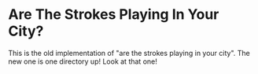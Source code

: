 # Are The Strokes Playing In Your City?

This is the old implementation of "are the strokes playing in your city". The new one is one directory up! Look at that one!
